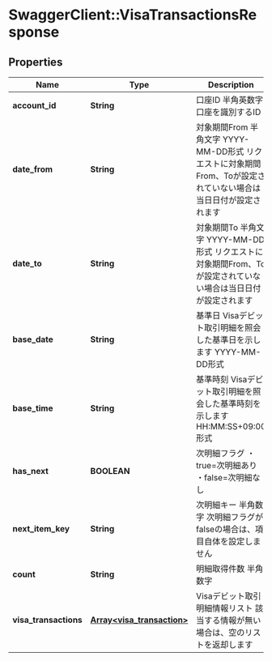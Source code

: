 # SwaggerClient::VisaTransactionsResponse

## Properties
Name | Type | Description | Notes
------------ | ------------- | ------------- | -------------
**account_id** | **String** | 口座ID 半角英数字 口座を識別するID  | [default to null]
**date_from** | **String** | 対象期間From 半角文字 YYYY-MM-DD形式 リクエストに対象期間From、Toが設定されていない場合は当日日付が設定されます  | [default to null]
**date_to** | **String** | 対象期間To 半角文字 YYYY-MM-DD形式 リクエストに対象期間From、Toが設定されていない場合は当日日付が設定されます  | [default to null]
**base_date** | **String** | 基準日 Visaデビット取引明細を照会した基準日を示します YYYY-MM-DD形式  | [default to null]
**base_time** | **String** | 基準時刻 Visaデビット取引明細を照会した基準時刻を示します HH:MM:SS+09:00形式  | [default to null]
**has_next** | **BOOLEAN** | 次明細フラグ ・true&#x3D;次明細あり ・false&#x3D;次明細なし  | [default to null]
**next_item_key** | **String** | 次明細キー 半角数字 次明細フラグがfalseの場合は、項目自体を設定しません  | [optional]
**count** | **String** | 明細取得件数 半角数字  | [default to null]
**visa_transactions** | [**Array&lt;visa_transaction&gt;**](VisaTransaction.md) | Visaデビット取引明細情報リスト 該当する情報が無い場合は、空のリストを返却します  | [optional]

